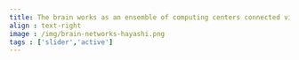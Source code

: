 ```yaml
---
title: The brain works as an ensemble of computing centers connected via complex network of active cables
align : text-right
image : /img/brain-networks-hayashi.png
tags : ['slider','active']
---
```

